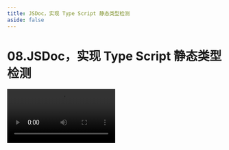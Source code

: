 ```yaml
---
title: JSDoc，实现 Type Script 静态类型检测
aside: false
---
```


# 08.JSDoc，实现 Type Script 静态类型检测

<video autoplay src="http://qn.chinavanes.com/jsdoc/08.JSDoc，实现 Type Script 静态类型检测.mp4" controls controlsList="nodownload" width="50%"/>
